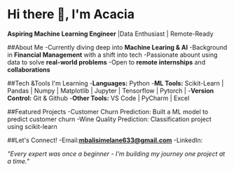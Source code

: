 # Hi there 👋, I'm Acacia 

**Aspiring Machine Learning Engineer** |Data Enthusiast | Remote-Ready

##About Me
-Currently diving deep into **Machine Learing & AI**
-Background in **Financial Management** with a shift into tech
-Passionate abount using data to solve **real-world problems**
-Open to **remote internships** and **collaborations**

##Tech &Tools I'm Learning
-**Languages:** Python
-**ML Tools:** Scikit-Learn | Pandas | Numpy | Matplotlib | Jupyter | Tensorflow | Pytorch |
-**Version Control:** Git & Github
-**Other Tools:** VS Code | PyCharm | Excel

##Featured Projects
-Customer Churn Prediction: Built a ML model to predict customer churn
-Wine Quality Prediction: Classification project using scikit-learn

##Let's Connect!
-Email:**mbalisimelane633@gmail.com**
-LinkedIn:

*"Every expert was once a beginner - I'm building my journey one project at a time."*

